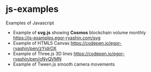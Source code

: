 # js-examples
Examples of Javascript

* Example of **svg.js** showing **Cosmos** blockchain volume monthly https://js-examples.egor-ryashin.com/svg
* Example of HTML5 Canvas https://codepen.io/egor-ryashin/pen/zYjdrOX
* Example of Three.js 3D lines https://codepen.io/egor-ryashin/pen/oNyQVMN
* Example of Tween.js smooth camera movements  
